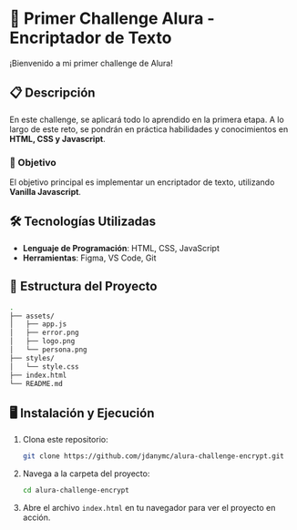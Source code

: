 # 🚀 Primer Challenge Alura - Encriptador de Texto

¡Bienvenido a mi primer challenge de Alura!

## 📋 Descripción

En este challenge, se aplicará todo lo aprendido en la primera etapa. A lo largo de este reto, se pondrán en práctica habilidades y conocimientos en **HTML, CSS y Javascript**.

### 🎯 Objetivo

El objetivo principal es implementar un encriptador de texto, utilizando **Vanilla Javascript**.

## 🛠️ Tecnologías Utilizadas

- **Lenguaje de Programación**: HTML, CSS, JavaScript
- **Herramientas**: Figma, VS Code, Git

## 📂 Estructura del Proyecto

```bash
.
├── assets/
│   ├── app.js
│   ├── error.png
│   ├── logo.png
│   └── persona.png
├── styles/
│   └── style.css
├── index.html
└── README.md
```
## 🖥️ Instalación y Ejecución
1. Clona este repositorio:
    ```bash
    git clone https://github.com/jdanymc/alura-challenge-encrypt.git
    ```
2. Navega a la carpeta del proyecto:
    ```bash
    cd alura-challenge-encrypt
    ```
3. Abre el archivo `index.html` en tu navegador para ver el proyecto en acción.


